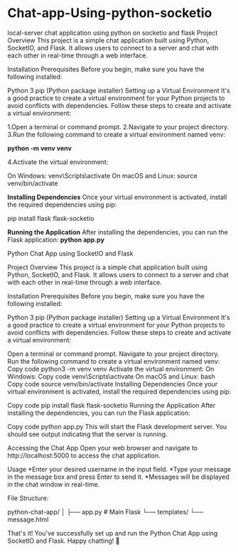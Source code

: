 # Chat-app-Using-python-socketio
 local-server chat application using python on socketio and flask
Project Overview
This project is a simple chat application built using Python, SocketIO, and Flask. It allows users to connect to a server and chat with each other in real-time through a web interface.

Installation
Prerequisites
Before you begin, make sure you have the following installed:

Python 3
pip (Python package installer)
Setting up a Virtual Environment
It's a good practice to create a virtual environment for your Python projects to avoid conflicts with dependencies. Follow these steps to create and activate a virtual environment:

1.Open a terminal or command prompt.
2.Navigate to your project directory.
3.Run the following command to create a virtual environment named venv: 

**python -m venv venv**

4.Activate the virtual environment:

On Windows: venv\Scripts\activate
On macOS and Linux: source venv/bin/activate

**Installing Dependencies**
Once your virtual environment is activated, install the required dependencies using pip:

pip install flask flask-socketio

**Running the Application**
After installing the dependencies, you can run the Flask application:
**python app.py**


Python Chat App using SocketIO and Flask

Project Overview
This project is a simple chat application built using Python, SocketIO, and Flask. It allows users to connect to a server and chat with each other in real-time through a web interface.

Installation
Prerequisites
Before you begin, make sure you have the following installed:

Python 3
pip (Python package installer)
Setting up a Virtual Environment
It's a good practice to create a virtual environment for your Python projects to avoid conflicts with dependencies. Follow these steps to create and activate a virtual environment:

Open a terminal or command prompt.
Navigate to your project directory.
Run the following command to create a virtual environment named venv:
Copy code
python3 -m venv venv
Activate the virtual environment:
On Windows:
Copy code
venv\Scripts\activate
On macOS and Linux:
bash
Copy code
source venv/bin/activate
Installing Dependencies
Once your virtual environment is activated, install the required dependencies using pip:

Copy code
pip install flask flask-socketio
Running the Application
After installing the dependencies, you can run the Flask application:

Copy code
python app.py
This will start the Flask development server. You should see output indicating that the server is running.

Accessing the Chat App
Open your web browser and navigate to http://localhost:5000 to access the chat application.

Usage
*Enter your desired username in the input field.
*Type your message in the message box and press Enter to send it.
*Messages will be displayed in the chat window in real-time.

File Structure:

python-chat-app/
│
├── app.py              # Main Flask 
└── templates/
   └── message.html

That's it! You've successfully set up and run the Python Chat App using SocketIO and Flask. Happy chatting! 🎉
